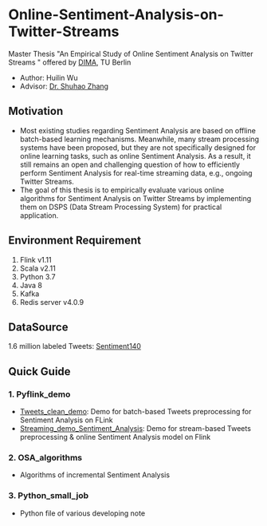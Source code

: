 # Online-Sentiment-Analysis-on-Twitter-Streams
Master Thesis "An Empirical Study of  Online Sentiment Analysis on Twitter Streams " offered by [DIMA](https://www.dima.tu-berlin.de/menue/database_systems_and_information_management_group/?no_cache=1), TU Berlin
* Author: Huilin Wu
* Advisor: [Dr. Shuhao Zhang](https://github.com/ShuhaoZhangTony)
## Motivation
* Most existing studies regarding Sentiment Analysis are based on offline batch-based learning mechanisms. Meanwhile, many stream processing systems have been proposed, but they are not specifically designed for online learning tasks, such as online Sentiment Analysis. As a result, it still remains an open and challenging question of how to efficiently perform Sentiment Analysis for real-time streaming data, e.g., ongoing Twitter Streams.
* The goal of this thesis is to empirically evaluate various online algorithms for Sentiment Analysis on Twitter Streams by implementing them on DSPS (Data Stream Processing System) for practical application.

## Environment Requirement
1. Flink v1.11
2. Scala v2.11
3. Python 3.7
4. Java 8
5. Kafka
6. Redis server v4.0.9

## DataSource
1.6 million labeled Tweets:
[Sentiment140](http://cs.stanford.edu/people/alecmgo/trainingandtestdata.zip)

## Quick Guide
### 1. Pyflink_demo
* [Tweets_clean_demo](https://github.com/HuilinWu2/Online-Sentiment-Analysis-on-Twitter-Streams/tree/main/Pyflink_demo/Tweets_clean_demo): Demo for batch-based Tweets preprocessing for Sentiment Analysis on FLink
* [Streaming_demo_Sentiment_Analysis](https://github.com/HuilinWu2/Online-Sentiment-Analysis-on-Twitter-Streams/tree/main/Pyflink_demo/Streaming_demo_Sentiment_Analysis): Demo for stream-based Tweets preprocessing & online Sentiment Analysis model on Flink
### 2. OSA_algorithms
* Algorithms of incremental Sentiment Analysis
### 3. Python_small_job
* Python file of various developing note
